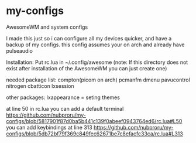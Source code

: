 # my-configs
AwesomeWM and system configs 

I made this just so i can configure all my devices quicker, and have a backup of my configs.
this config assumes your on arch and already have pulseaudio 

Installation:
Put rc.lua in ~/.config/awesome
(note: If this directory does not exist after installation of the AwesomeWM you can just create one)

needed package list:
compton(picom on arch) pcmanfm dmenu pavucontrol nitrogen cbatticon lxsession

other packages:
lxappearance = seting themes


at line 50 in rc.lua you can add a default terminal 
https://github.com/nubproru/my-configs/blob/5817901f87d0ba5b441c139f0abeef0943764ed6/rc.lua#L50
you can add keybindings at line 313
https://github.com/nubproru/my-configs/blob/5db72bf79f369c849fec62671be7c8efacfc33ca/rc.lua#L313

